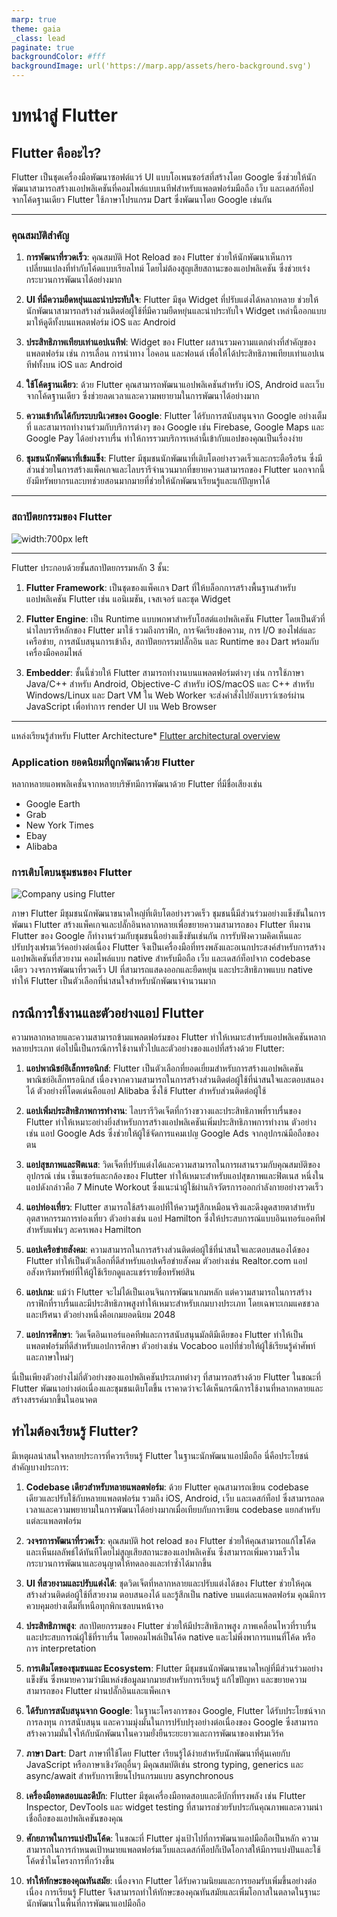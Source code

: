 ```yaml
---
marp: true
theme: gaia
_class: lead
paginate: true
backgroundColor: #fff
backgroundImage: url('https://marp.app/assets/hero-background.svg')
---
```


<style>

</style>

# บทนำสู่ Flutter

## Flutter คืออะไร?

Flutter เป็นชุดเครื่องมือพัฒนาซอฟต์แวร์ UI แบบโอเพนซอร์สที่สร้างโดย Google ซึ่งช่วยให้นักพัฒนาสามารถสร้างแอปพลิเคชันที่คอมไพล์แบบเนทีฟสำหรับแพลตฟอร์มมือถือ เว็บ และเดสก์ท็อป จากโค้ดฐานเดียว Flutter ใช้ภาษาโปรแกรม Dart ซึ่งพัฒนาโดย Google เช่นกัน

---

### คุณสมบัติสำคัญ

1. **การพัฒนาที่รวดเร็ว**: คุณสมบัติ Hot Reload ของ Flutter ช่วยให้นักพัฒนาเห็นการเปลี่ยนแปลงที่ทำกับโค้ดแบบเรียลไทม์ โดยไม่ต้องสูญเสียสถานะของแอปพลิเคชัน ซึ่งช่วยเร่งกระบวนการพัฒนาได้อย่างมาก

2. **UI ที่มีความยืดหยุ่นและน่าประทับใจ**: Flutter มีชุด Widget ที่ปรับแต่งได้หลากหลาย ช่วยให้นักพัฒนาสามารถสร้างส่วนติดต่อผู้ใช้ที่มีความยืดหยุ่นและน่าประทับใจ Widget เหล่านี้ออกแบบมาให้ดูดีทั้งบนแพลตฟอร์ม iOS และ Android

3. **ประสิทธิภาพเทียบเท่าแอปเนทีฟ**: Widget ของ Flutter ผสานรวมความแตกต่างที่สำคัญของแพลตฟอร์ม เช่น การเลื่อน การนำทาง ไอคอน และฟอนต์ เพื่อให้ได้ประสิทธิภาพเทียบเท่าแอปเนทีฟทั้งบน iOS และ Android

4. **ใช้โค้ดฐานเดียว**: ด้วย Flutter คุณสามารถพัฒนาแอปพลิเคชันสำหรับ iOS, Android และเว็บจากโค้ดฐานเดียว ซึ่งช่วยลดเวลาและความพยายามในการพัฒนาได้อย่างมาก

5. **ความเข้ากันได้กับระบบนิเวศของ Google**: Flutter ได้รับการสนับสนุนจาก Google อย่างเต็มที่ และสามารถทำงานร่วมกับบริการต่างๆ ของ Google เช่น Firebase, Google Maps และ Google Pay ได้อย่างราบรื่น ทำให้การรวมบริการเหล่านี้เข้ากับแอปของคุณเป็นเรื่องง่าย

6. **ชุมชนนักพัฒนาที่เข้มแข็ง**: Flutter มีชุมชนนักพัฒนาที่เติบโตอย่างรวดเร็วและกระตือรือร้น ซึ่งมีส่วนช่วยในการสร้างแพ็คเกจและไลบรารีจำนวนมากที่ขยายความสามารถของ Flutter นอกจากนี้ยังมีทรัพยากรและบทช่วยสอนมากมายที่ช่วยให้นักพัฒนาเรียนรู้และแก้ปัญหาได้

---

### **สถาปัตยกรรมของ Flutter**

![width:700px left](https://docs.flutter.dev/assets/images/docs/arch-overview/archdiagram.png)

---

Flutter ประกอบด้วยชั้นสถาปัตยกรรมหลัก 3 ชั้น:

1. **Flutter Framework**: เป็นชุดของแพ็คเกจ Dart ที่ให้บล็อกการสร้างพื้นฐานสำหรับแอปพลิเคชัน Flutter เช่น แอนิเมชัน, เจสเจอร์ และชุด Widget

2. **Flutter Engine**: เป็น Runtime แบบพกพาสำหรับโฮสต์แอปพลิเคชัน Flutter โดยเป็นตัวที่นำไลบรารีหลักของ Flutter มาใช้ รวมถึงกราฟิก, การจัดเรียงข้อความ, การ I/O ของไฟล์และเครือข่าย, การสนับสนุนการเข้าถึง, สถาปัตยกรรมปลั๊กอิน และ Runtime ของ Dart พร้อมกับเครื่องมือคอมไพล์

3. **Embedder**: ชั้นนี้ช่วยให้ Flutter สามารถทำงานบนแพลตฟอร์มต่างๆ เช่น การใช้ภาษา Java/C++ สำหรับ Android, Objective-C สำหรับ iOS/macOS และ C++ สำหรับ Windows/Linux และ Dart VM ใน Web Worker จะส่งคำสั่งไปยังเบราว์เซอร์ผ่าน JavaScript เพื่อทำการ render UI บน Web Browser

---

แหล่งเรียนรู้สำหรับ Flutter Architecture\* [Flutter architectural overview](https://docs.flutter.dev/resources/architectural-overview)

### Application ยอดนิยมที่ถูกพัฒนาด้วย Flutter

หลากหลายแอพพลิเคชั่นจากหลายบริษัทมีการพัฒนาด้วย Flutter ที่มีชื่อเสียงเช่น

- Google Earth
- Grab
- New York Times
- Ebay
- Alibaba

### การเติบโตบนชุมชนของ Flutter

![Company using Flutter](/assets/images/company.png)

ภาษา Flutter มีชุมชนนักพัฒนาขนาดใหญ่ที่เติบโตอย่างรวดเร็ว ชุมชนนี้มีส่วนร่วมอย่างแข็งขันในการพัฒนา Flutter สร้างแพ็คเกจและปลั๊กอินหลากหลายเพื่อขยายความสามารถของ Flutter ทีมงาน Flutter ของ Google ก็ทำงานร่วมกับชุมชนนี้อย่างแข็งขันเช่นกัน การรับฟังความคิดเห็นและปรับปรุงเฟรมเวิร์คอย่างต่อเนื่อง Flutter จึงเป็นเครื่องมือที่ทรงพลังและอเนกประสงค์สำหรับการสร้างแอปพลิเคชันที่สวยงาม คอมไพล์แบบ native สำหรับมือถือ เว็บ และเดสก์ท็อปจาก codebase เดียว วงจรการพัฒนาที่รวดเร็ว UI ที่สามารถแสดงออกและยืดหยุ่น และประสิทธิภาพแบบ native ทำให้ Flutter เป็นตัวเลือกที่น่าสนใจสำหรับนักพัฒนาจำนวนมาก

## กรณีการใช้งานและตัวอย่างแอป Flutter

ความหลากหลายและความสามารถข้ามแพลตฟอร์มของ Flutter ทำให้เหมาะสำหรับแอปพลิเคชันหลากหลายประเภท ต่อไปนี้เป็นกรณีการใช้งานทั่วไปและตัวอย่างของแอปที่สร้างด้วย Flutter:

1. **แอปพาณิชย์อิเล็กทรอนิกส์**: Flutter เป็นตัวเลือกที่ยอดเยี่ยมสำหรับการสร้างแอปพลิเคชันพาณิชย์อิเล็กทรอนิกส์ เนื่องจากความสามารถในการสร้างส่วนติดต่อผู้ใช้ที่น่าสนใจและตอบสนองได้ ตัวอย่างที่โดดเด่นคือแอป Alibaba ซึ่งใช้ Flutter สำหรับส่วนติดต่อผู้ใช้

2. **แอปเพิ่มประสิทธิภาพการทำงาน**: ไลบรารีวิดเจ็ตที่กว้างขวางและประสิทธิภาพที่ราบรื่นของ Flutter ทำให้เหมาะอย่างยิ่งสำหรับการสร้างแอปพลิเคชันเพิ่มประสิทธิภาพการทำงาน ตัวอย่างเช่น แอป Google Ads ซึ่งช่วยให้ผู้ใช้จัดการแคมเปญ Google Ads จากอุปกรณ์มือถือของตน

3. **แอปสุขภาพและฟิตเนส**: วิดเจ็ตที่ปรับแต่งได้และความสามารถในการผสานรวมกับคุณสมบัติของอุปกรณ์ เช่น เซ็นเซอร์และกล้องของ Flutter ทำให้เหมาะสำหรับแอปสุขภาพและฟิตเนส หนึ่งในแอปดังกล่าวคือ 7 Minute Workout ซึ่งแนะนำผู้ใช้ผ่านกิจวัตรการออกกำลังกายอย่างรวดเร็ว

4. **แอปท่องเที่ยว**: Flutter สามารถใช้สร้างแอปที่ให้ความรู้สึกเหมือนจริงและดึงดูดสายตาสำหรับอุตสาหกรรมการท่องเที่ยว ตัวอย่างเช่น แอป Hamilton ซึ่งให้ประสบการณ์แบบอินเทอร์แอคทีฟสำหรับแฟนๆ ละครเพลง Hamilton

5. **แอปเครือข่ายสังคม**: ความสามารถในการสร้างส่วนติดต่อผู้ใช้ที่น่าสนใจและตอบสนองได้ของ Flutter ทำให้เป็นตัวเลือกที่ดีสำหรับแอปเครือข่ายสังคม ตัวอย่างเช่น Realtor.com แอปอสังหาริมทรัพย์ที่ให้ผู้ใช้เรียกดูและแชร์รายชื่อทรัพย์สิน

6. **แอปเกม**: แม้ว่า Flutter จะไม่ได้เป็นเอนจินการพัฒนาเกมหลัก แต่ความสามารถในการสร้างกราฟิกที่ราบรื่นและมีประสิทธิภาพสูงทำให้เหมาะสำหรับเกมบางประเภท โดยเฉพาะเกมแคชชวลและปริศนา ตัวอย่างหนึ่งคือเกมยอดนิยม 2048

7. **แอปการศึกษา**: วิดเจ็ตอินเทอร์แอคทีฟและการสนับสนุนมัลติมีเดียของ Flutter ทำให้เป็นแพลตฟอร์มที่ดีสำหรับแอปการศึกษา ตัวอย่างเช่น Vocaboo แอปที่ช่วยให้ผู้ใช้เรียนรู้คำศัพท์และภาษาใหม่ๆ

นี่เป็นเพียงตัวอย่างไม่กี่ตัวอย่างของแอปพลิเคชันประเภทต่างๆ ที่สามารถสร้างด้วย Flutter ในขณะที่ Flutter พัฒนาอย่างต่อเนื่องและชุมชนเติบโตขึ้น เราคาดว่าจะได้เห็นกรณีการใช้งานที่หลากหลายและสร้างสรรค์มากขึ้นในอนาคต

## **ทำไมต้องเรียนรู้ Flutter?**

มีเหตุผลน่าสนใจหลายประการที่ควรเรียนรู้ Flutter ในฐานะนักพัฒนาแอปมือถือ นี่คือประโยชน์สำคัญบางประการ:

1.  **Codebase เดียวสำหรับหลายแพลตฟอร์ม**: ด้วย Flutter คุณสามารถเขียน codebase เดียวและปรับใช้กับหลายแพลตฟอร์ม รวมถึง iOS, Android, เว็บ และเดสก์ท็อป ซึ่งสามารถลดเวลาและความพยายามในการพัฒนาได้อย่างมากเมื่อเทียบกับการเขียน codebase แยกสำหรับแต่ละแพลตฟอร์ม

2.  **วงจรการพัฒนาที่รวดเร็ว**: คุณสมบัติ hot reload ของ Flutter ช่วยให้คุณสามารถแก้ไขโค้ดและเห็นผลลัพธ์ได้ทันทีโดยไม่สูญเสียสถานะของแอปพลิเคชัน ซึ่งสามารถเพิ่มความเร็วในกระบวนการพัฒนาและอนุญาตให้ทดลองและทำซ้ำได้มากขึ้น

3.  **UI ที่สวยงามและปรับแต่งได้**: ชุดวิดเจ็ตที่หลากหลายและปรับแต่งได้ของ Flutter ช่วยให้คุณสร้างส่วนติดต่อผู้ใช้ที่สวยงาม ตอบสนองได้ และรู้สึกเป็น native บนแต่ละแพลตฟอร์ม คุณมีการควบคุมอย่างเต็มที่เหนือทุกพิกเซลบนหน้าจอ

4.  **ประสิทธิภาพสูง**: สถาปัตยกรรมของ Flutter ช่วยให้มีประสิทธิภาพสูง ภาพเคลื่อนไหวที่ราบรื่น และประสบการณ์ผู้ใช้ที่ราบรื่น โดยคอมไพล์เป็นโค้ด native และไม่พึ่งพาการแทนที่โค้ด หรือ การ interpretation

5.  **การเติมโตของชุมชนและ Ecosystem**: Flutter มีชุมชนนักพัฒนาขนาดใหญ่ที่มีส่วนร่วมอย่างแข็งขัน ซึ่งหมายความว่ามีแหล่งข้อมูลมากมายสำหรับการเรียนรู้ แก้ไขปัญหา และขยายความสามารถของ Flutter ผ่านปลั๊กอินและแพ็คเกจ

6.  **ได้รับการสนับสนุนจาก Google**: ในฐานะโครงการของ Google, Flutter ได้รับประโยชน์จากการลงทุน การสนับสนุน และความมุ่งมั่นในการปรับปรุงอย่างต่อเนื่องของ Google ซึ่งสามารถสร้างความมั่นใจให้กับนักพัฒนาในความยั่งยืนระยะยาวและการพัฒนาของเฟรมเวิร์ค

7.  **ภาษา Dart**: Dart ภาษาที่ใช้โดย Flutter เรียนรู้ได้ง่ายสำหรับนักพัฒนาที่คุ้นเคยกับ JavaScript หรือภาษาเชิงวัตถุอื่นๆ มีคุณสมบัติเช่น strong typing, generics และ async/await สำหรับการเขียนโปรแกรมแบบ asynchronous

8.  **เครื่องมือทดสอบและดีบัก**: Flutter มีชุดเครื่องมือทดสอบและดีบักที่ทรงพลัง เช่น Flutter Inspector, DevTools และ widget testing ที่สามารถช่วยรับประกันคุณภาพและความน่าเชื่อถือของแอปพลิเคชันของคุณ

9.  **ศักยภาพในการแบ่งปันโค้ด**: ในขณะที่ Flutter มุ่งเป้าไปที่การพัฒนาแอปมือถือเป็นหลัก ความสามารถในการกำหนดเป้าหมายแพลตฟอร์มเว็บและเดสก์ท็อปก็เปิดโอกาสให้มีการแบ่งปันและใช้โค้ดซ้ำในโครงการที่กว้างขึ้น

10. **ทำให้ทักษะของคุณทันสมัย**: เนื่องจาก Flutter ได้รับความนิยมและการยอมรับเพิ่มขึ้นอย่างต่อเนื่อง การเรียนรู้ Flutter จึงสามารถทำให้ทักษะของคุณทันสมัยและเพิ่มโอกาสในตลาดในฐานะนักพัฒนาในพื้นที่การพัฒนาแอปมือถือ
